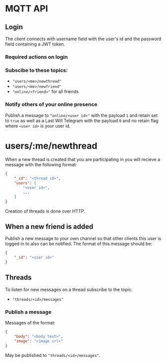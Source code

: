 # MQTT API

## Login

The client connects with username field with the user's id and the password field containing a JWT token.

### Required actions on login

### Subscibe to these topics:

- `"users/<me>/newthread"`
- `"users/<me>/newfriend"`
- `"online/<friend>"` for all friends

### Notify others of your online presence
Publish a message to `"online/<user id>"` with the payload `1` and retain set to `true` as well as a Last Will Telegram with the payload `0` and no retain flag where `<user id>` is your user id.

# users/:me/newthread
When a new thread is created that you are participating in you will recieve a message with the following format:
```json
{
    "_id": "<thread id>",
    "users": [
        "<user id>",
        ...
    ]
}
```

Creation of threads is done over HTTP.

## When a new friend is added
Publish a new message to your own channel so that other clients this user is logged in to also can be notified. The format of this message should be:
```json
{
    "_id": "<user id>"
}
```

## Threads

To listen for new messages on a thread subscribe to the topic:
- `"threads/<id>/messages"`

### Publish a message

Messages of the format:
```json
{
    "body": "<body text>",
    "image": "<image url>" 
}
```

May be published to `"threads/<id>/messages"`.